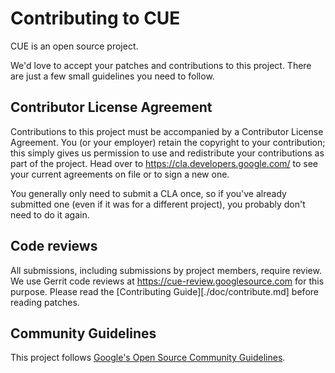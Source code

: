 # Contributing to CUE

CUE is an open source project.

We'd love to accept your patches and contributions to this project. There are
just a few small guidelines you need to follow.

## Contributor License Agreement

Contributions to this project must be accompanied by a Contributor License
Agreement. You (or your employer) retain the copyright to your contribution;
this simply gives us permission to use and redistribute your contributions as
part of the project. Head over to <https://cla.developers.google.com/> to see
your current agreements on file or to sign a new one.

You generally only need to submit a CLA once, so if you've already submitted one
(even if it was for a different project), you probably don't need to do it
again.

## Code reviews

All submissions, including submissions by project members, require review. We
use Gerrit code reviews at https://cue-review.googlesource.com for this purpose.
Please read the [Contributing Guide][./doc/contribute.md]
before reading patches.

## Community Guidelines

This project follows [Google's Open Source Community
Guidelines](https://opensource.google.com/conduct/).
